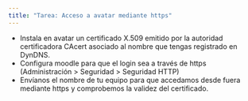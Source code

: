 ```yaml
---
title: "Tarea: Acceso a avatar mediante https"
---
```


* Instala en avatar un certificado X.509 emitido por la autoridad certificadora CAcert asociado al nombre que tengas registrado en DynDNS.
* Configura moodle para que el login sea a través de https (Administración > Seguridad > Seguridad HTTP)
* Envíanos el nombre de tu equipo para que accedamos desde fuera mediante https y comprobemos la validez del certificado.

